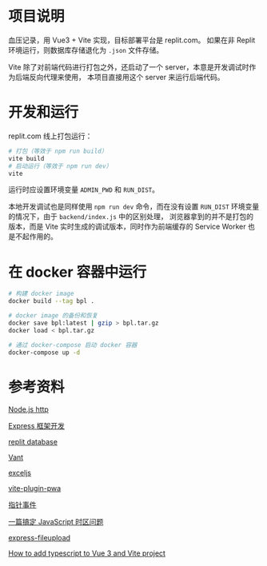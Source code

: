 # 项目说明

血压记录，用 Vue3 + Vite 实现，目标部署平台是 replit.com。
如果在非 Replit 环境运行，则数据库存储退化为 `.json` 文件存储。

Vite 除了对前端代码进行打包之外，还启动了一个 server，本意是开发调试时作为后端反向代理来使用，
本项目直接用这个 server 来运行后端代码。

# 开发和运行

replit.com 线上打包运行：
```sh
# 打包（等效于 npm run build）
vite build
# 启动运行（等效于 npm run dev）
vite
```
运行时应设置环境变量 `ADMIN_PWD` 和 `RUN_DIST`。

本地开发调试也是同样使用 `npm run dev` 命令，而在没有设置 `RUN_DIST` 环境变量的情况下，由于 `backend/index.js` 中的区别处理，
浏览器拿到的并不是打包的版本，而是 Vite 实时生成的调试版本，同时作为前端缓存的 Service Worker 也是不起作用的。

# 在 docker 容器中运行

```sh
# 构建 docker image
docker build --tag bpl .

# docker image 的备份和恢复
docker save bpl:latest | gzip > bpl.tar.gz
docker load < bpl.tar.gz

# 通过 docker-compose 启动 docker 容器
docker-compose up -d
```

# 参考资料

[Node.js http](https://nodejs.org/api/http.html)

[Express 框架开发](https://juejin.cn/post/6844904023380721678)

[replit database](https://github.com/replit/database-node)

[Vant](https://vant-contrib.gitee.io/vant/)

[exceljs](https://github.com/exceljs/exceljs)

[vite-plugin-pwa](https://vite-pwa-org.netlify.app/guide/)

[指针事件](https://zh.javascript.info/pointer-events)

[一篇搞定 JavaScript 时区问题](https://zhuanlan.zhihu.com/p/346276216)

[express-fileupload](https://github.com/richardgirges/express-fileupload)

[How to add typescript to Vue 3 and Vite project](https://stackoverflow.com/questions/63724523/how-to-add-typescript-to-vue-3-and-vite-project)
